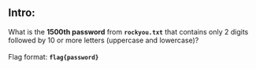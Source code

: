 ## Intro:

What is the **1500th  password** from **`rockyou.txt`** that contains only 2 digits followed by 10 or more letters (uppercase and lowercase)?
<br><br>
Flag format: **`flag{password}`**

<br>
